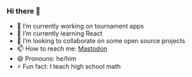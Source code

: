 ### Hi there 👋

- 🔭 I’m currently working on tournament apps
- 🌱 I’m currently learning React
- 👯 I’m looking to collaborate on some open source projects
- 📫 How to reach me: <a rel="me" href="https://fosstodon.org/@mattbraddock">Mastodon</a>
- 😄 Pronouns: he/him
- ⚡ Fun fact: I teach high school math
